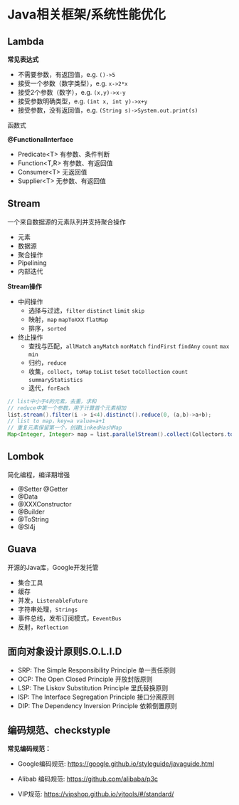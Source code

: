 # Java相关框架/系统性能优化

## Lambda

__常见表达式__

- 不需要参数，有返回值，e.g. `()->5`
- 接受一个参数（数字类型），e.g. `x->2*x`
- 接受2个参数（数字），e.g. `(x,y)->x-y`
- 接受参数明确类型，e.g. `(int x, int y)->x+y`
- 接受参数，没有返回值，e.g. `(String s)->System.out.print(s)`

函数式

__@FunctionalInterface__

- Predicate\<T\> 有参数、条件判断
- Function<T,R> 有参数、有返回值
- Consumer\<T\> 无返回值
- Supplier\<T\> 无参数、有返回值

## Stream

一个来自数据源的元素队列并支持聚合操作

- 元素
- 数据源
- 聚合操作
- Pipelining
- 内部迭代

__Stream操作__

- 中间操作
  - 选择与过滤，`filter` `distinct` `limit` `skip`
  - 映射，`map` `mapToXXX` `flatMap`
  - 排序，`sorted`
- 终止操作
  - 查找与匹配，`allMatch` `anyMatch` `nonMatch` `findFirst` `findAny` `count` `max` `min`
  - 归约，`reduce`
  - 收集，`collect`，`toMap` `toList` `toSet` `toCollection` `count` `summaryStatistics`
  - 迭代，`forEach`

```java
// list中小于4的元素，去重，求和
// reduce中第一个参数，用于计算首个元素相加
list.stream().filter(i -> i<4).distinct().reduce(0, (a,b)->a+b);
// list to map，key=a value=a+1
// 重复元素保留第一个，创建LinkedHashMap
Map<Integer, Integer> map = list.parallelStream().collect(Collectors.toMap(a->a, a->(a+1), (a,b) -> a, LinkedHashMap::new));
```

## Lombok

简化编程，编译期增强

- @Setter @Getter
- @Data
- @XXXConstructor
- @Builder
- @ToString
- @Sl4j

## Guava

开源的Java库，Google开发托管

- 集合工具
- 缓存
- 并发，`ListenableFuture`
- 字符串处理，`Strings`
- 事件总线，发布订阅模式，`EeventBus`
- 反射，`Reflection`

## 面向对象设计原则S.O.L.I.D

- SRP: The Simple Responsibility Principle 单一责任原则
- OCP: The Open Closed Principle 开放封版原则
- LSP: The Liskov Substitution Principle 里氏替换原则
- ISP: The Interface Segregation Principle 接口分离原则
- DIP: The Dependency Inversion Principle 依赖倒置原则

## 编码规范、checkstyple

__常见编码规范：__

- Google编码规范: https://google.github.io/styleguide/javaguide.html

- Alibab 编码规范: https://github.com/alibaba/p3c
- VIP规范: https://vipshop.github.io/vjtools/#/standard/

